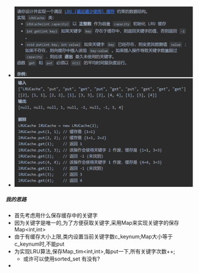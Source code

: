 - ![](attachments/Pasted%20image%2020230102224933.png)
- ![](attachments/Pasted%20image%2020230102224950.png)
##### 我的思路
- 首先考虑用什么保存缓存中的关键字
- 因为关键字是唯一的,为了方便获取关键字,采用Map来实现关键字的保存Map<int,int>
- 由于有缓存大小上限,类内设置当前关键字数c_keynum;Map大小等于c_keynum时,不能put
- 为实现LRU算法,保存Map_tim<int,int>,每put一下,所有关键字次数++;
	- 或许可以使用sorted_set 有没有?
- 